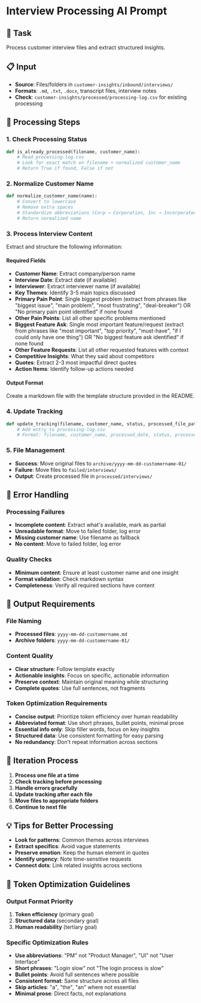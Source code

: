 # Interview Processing AI Prompt

## 🎯 Task
Process customer interview files and extract structured insights.

## 📋 Input
- **Source**: Files/folders in `customer-insights/inbound/interviews/`
- **Formats**: `.md`, `.txt`, `.docx`, transcript files, interview notes
- **Check**: `customer-insights/processed/processing-log.csv` for existing processing

## 🔄 Processing Steps

### 1. Check Processing Status
```python
def is_already_processed(filename, customer_name):
    # Read processing-log.csv
    # Look for exact match on filename + normalized customer_name
    # Return True if found, False if not
```

### 2. Normalize Customer Name
```python
def normalize_customer_name(name):
    # Convert to lowercase
    # Remove extra spaces
    # Standardize abbreviations (Corp → Corporation, Inc → Incorporated)
    # Return normalized name
```

### 3. Process Interview Content
Extract and structure the following information:

#### Required Fields
- **Customer Name**: Extract company/person name
- **Interview Date**: Extract date (if available)
- **Interviewer**: Extract interviewer name (if available)
- **Key Themes**: Identify 3-5 main topics discussed
- **Primary Pain Point**: Single biggest problem (extract from phrases like "biggest issue", "main problem", "most frustrating", "deal-breaker") OR "No primary pain point identified" if none found
- **Other Pain Points**: List all other specific problems mentioned
- **Biggest Feature Ask**: Single most important feature/request (extract from phrases like "most important", "top priority", "must-have", "if I could only have one thing") OR "No biggest feature ask identified" if none found
- **Other Feature Requests**: List all other requested features with context
- **Competitive Insights**: What they said about competitors
- **Quotes**: Extract 2-3 most impactful direct quotes
- **Action Items**: Identify follow-up actions needed

#### Output Format
Create a markdown file with the template structure provided in the README.

### 4. Update Tracking
```python
def update_tracking(filename, customer_name, status, processed_file_path=None):
    # Add entry to processing-log.csv
    # Format: filename, customer_name, processed_date, status, processed_file_path
```

### 5. File Management
- **Success**: Move original files to `archive/yyyy-mm-dd-customername-01/`
- **Failure**: Move files to `failed/interviews/`
- **Output**: Create processed file in `processed/interviews/`

## 🚨 Error Handling

### Processing Failures
- **Incomplete content**: Extract what's available, mark as partial
- **Unreadable format**: Move to failed folder, log error
- **Missing customer name**: Use filename as fallback
- **No content**: Move to failed folder, log error

### Quality Checks
- **Minimum content**: Ensure at least customer name and one insight
- **Format validation**: Check markdown syntax
- **Completeness**: Verify all required sections have content

## 📝 Output Requirements

### File Naming
- **Processed files**: `yyyy-mm-dd-customername.md`
- **Archive folders**: `yyyy-mm-dd-customername-01/`

### Content Quality
- **Clear structure**: Follow template exactly
- **Actionable insights**: Focus on specific, actionable information
- **Preserve context**: Maintain original meaning while structuring
- **Complete quotes**: Use full sentences, not fragments

### Token Optimization Requirements
- **Concise output**: Prioritize token efficiency over human readability
- **Abbreviated format**: Use short phrases, bullet points, minimal prose
- **Essential info only**: Skip filler words, focus on key insights
- **Structured data**: Use consistent formatting for easy parsing
- **No redundancy**: Don't repeat information across sections

## 🔄 Iteration Process

1. **Process one file at a time**
2. **Check tracking before processing**
3. **Handle errors gracefully**
4. **Update tracking after each file**
5. **Move files to appropriate folders**
6. **Continue to next file**

## 💡 Tips for Better Processing

- **Look for patterns**: Common themes across interviews
- **Extract specifics**: Avoid vague statements
- **Preserve emotion**: Keep the human element in quotes
- **Identify urgency**: Note time-sensitive requests
- **Connect dots**: Link related insights across sections

## 🎯 Token Optimization Guidelines

### Output Format Priority
1. **Token efficiency** (primary goal)
2. **Structured data** (secondary goal)
3. **Human readability** (tertiary goal)

### Specific Optimization Rules
- **Use abbreviations**: "PM" not "Product Manager", "UI" not "User Interface"
- **Short phrases**: "Login slow" not "The login process is slow"
- **Bullet points**: Avoid full sentences where possible
- **Consistent format**: Same structure across all files
- **Skip articles**: "a", "the", "an" where not essential
- **Minimal prose**: Direct facts, not explanations
